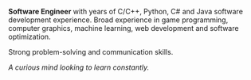 **Software Engineer** with years of C/C++, Python, C# and Java software development
experience. Broad experience in game programming, computer graphics, machine learning, 
web development and software optimization. 

Strong problem-solving and communication skills.

*A curious mind looking to learn constantly.*